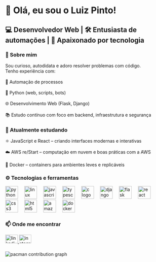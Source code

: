 <h1 align="left">👋 Olá, eu sou o Luiz Pinto!</h1>

<h2 align="left">💻 Desenvolvedor Web | 🛠️ Entusiasta de automações | 🧠 Apaixonado por tecnologia</h2>

<h3 align="left">🚀 Sobre mim</h3>

<p align="left">Sou curioso, autodidata e adoro resolver problemas com código.<br>Tenho experiência com:<br><br>🔧 Automação de processos<br><br>🐍 Python (web, scripts, bots)<br><br>🌐 Desenvolvimento Web (Flask, Django)<br><br>📚 Estudo contínuo com foco em backend, infraestrutura e segurança</p>

<h3 align="left">🌱 Atualmente estudando</h3>

<p align="left">⚛️ JavaScript e React – criando interfaces modernas e interativas<br><br>☁️ AWS re/Start – computação em nuvem e boas práticas com a AWS<br><br>🐳 Docker – containers para ambientes leves e replicáveis</p>

<h3 align="left">⚙️ Tecnologias e ferramentas</h3>

<div align="left">
  <img src="https://cdn.jsdelivr.net/gh/devicons/devicon/icons/python/python-original.svg" height="40" alt="python logo"  />
  <img width="12" />
  <img src="https://cdn.jsdelivr.net/gh/devicons/devicon/icons/linux/linux-original.svg" height="40" alt="linux logo"  />
  <img width="12" />
  <img src="https://cdn.jsdelivr.net/gh/devicons/devicon/icons/javascript/javascript-original.svg" height="40" alt="javascript logo"  />
  <img width="12" />
  <img src="https://cdn.jsdelivr.net/gh/devicons/devicon/icons/typescript/typescript-original.svg" height="40" alt="typescript logo"  />
  <img width="12" />
  <img src="https://cdn.jsdelivr.net/gh/devicons/devicon/icons/c/c-original.svg" height="40" alt="c logo"  />
  <img width="12" />
  <img src="https://cdn.jsdelivr.net/gh/devicons/devicon/icons/django/django-plain.svg" height="40" alt="django logo"  />
  <img width="12" />
  <img src="https://cdn.jsdelivr.net/gh/devicons/devicon/icons/flask/flask-original.svg" height="40" alt="flask logo"  />
  <img width="12" />
  <img src="https://cdn.jsdelivr.net/gh/devicons/devicon/icons/react/react-original.svg" height="40" alt="react logo"  />
  <img width="12" />
  <img src="https://cdn.jsdelivr.net/gh/devicons/devicon/icons/css3/css3-original.svg" height="40" alt="css3 logo"  />
  <img width="12" />
  <img src="https://cdn.jsdelivr.net/gh/devicons/devicon/icons/html5/html5-original.svg" height="40" alt="html5 logo"  />
  <img width="12" />
  <img src="https://cdn.jsdelivr.net/gh/devicons/devicon/icons/amazonwebservices/amazonwebservices-line-wordmark.svg" height="40" alt="amazonwebservices logo"  />
  <img width="12" />
  <img src="https://cdn.jsdelivr.net/gh/devicons/devicon/icons/docker/docker-original.svg" height="40" alt="docker logo"  />
</div>

<h3 align="left">📫 Onde me encontrar</h3>

<div align="left">
  <a href="https://www.linkedin.com/in/luiz-victor-b86967257/" target="_blank">
    <img src="https://raw.githubusercontent.com/maurodesouza/profile-readme-generator/master/src/assets/icons/social/linkedin/default.svg" width="39" height="27" alt="linkedin logo"  />
  </a>
  <a href="https://www.instagram.com/luizvictxz/#" target="_blank">
    <img src="https://raw.githubusercontent.com/maurodesouza/profile-readme-generator/master/src/assets/icons/social/instagram/default.svg" width="39" height="27" alt="instagram logo"  />
  </a>
</div>

###

<picture>
  <source media="(prefers-color-scheme: dark)" srcset="https://raw.githubusercontent.com/luizpintoz/luizpintoz/output/pacman-contribution-graph-dark.svg">
  <source media="(prefers-color-scheme: light)" srcset="https://raw.githubusercontent.com/luizpintoz/luizpintoz/output/pacman-contribution-graph.svg">
  <img alt="pacman contribution graph" src="https://raw.githubusercontent.com/luizpintoz/luizpintoz/output/pacman-contribution-graph.svg">
</picture>

###

